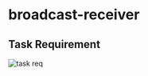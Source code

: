 # broadcast-receiver

## Task Requirement
![task req](https://user-images.githubusercontent.com/49322171/129474486-e520eb88-3536-4803-8bd4-8ca514b918d0.PNG)
